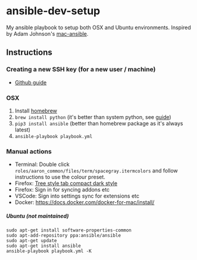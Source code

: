 # ansible-dev-setup

My ansible playbook to setup both OSX and Ubuntu environments.
Inspired by Adam Johnson's [mac-ansible](https://github.com/adamchainz/mac-ansible).


## Instructions

### Creating a new SSH key (for a new user / machine)

- [Github guide](https://docs.github.com/en/authentication/connecting-to-github-with-ssh/generating-a-new-ssh-key-and-adding-it-to-the-ssh-agent)

### OSX

1. Install [homebrew](https://brew.sh)
2. `brew install python` (it's better than system python, see [guide](https://github.com/Homebrew/homebrew/blob/master/share/doc/homebrew/Homebrew-and-Python.md))
3. `pip3 install ansible` (better than homebrew package as it's always latest)
4. `ansible-playbook playbook.yml`

### Manual actions

- Terminal: Double click `roles/aaron_common/files/term/spacegray.itermcolors` and follow instructions to use the colour preset.
- Firefox: [Tree style tab compact dark style](https://github.com/doublejim/tree-style-tab-compact-dark-style)
- Firefox: Sign in for syncing addons etc
- VSCode: Sign into settings sync for extensions etc
- Docker: https://docs.docker.com/docker-for-mac/install/

##### Ubuntu (not maintained)

```
sudo apt-get install software-properties-common
sudo apt-add-repository ppa:ansible/ansible
sudo apt-get update
sudo apt-get install ansible
ansible-playbook playbook.yml -K
```
